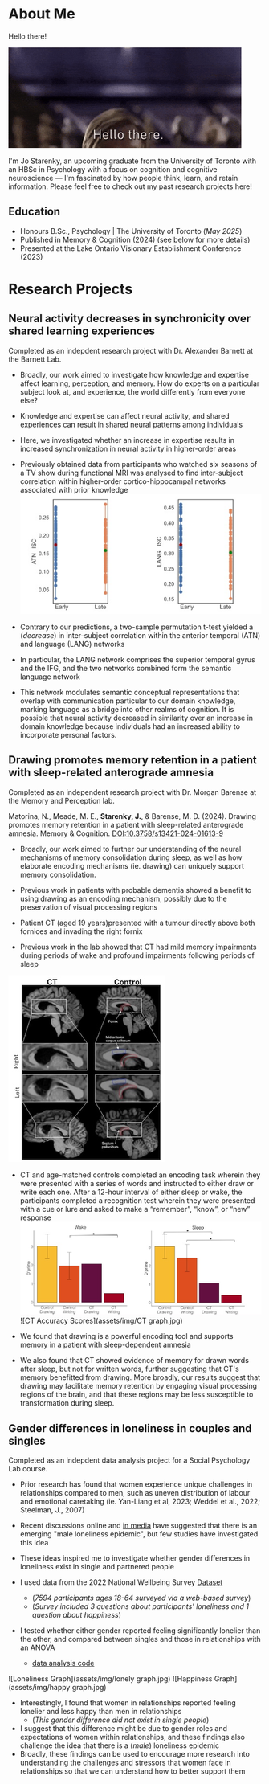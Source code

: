 # About Me
Hello there!

![Hello There Gif](/assets/img/200.gif)

 I'm Jo Starenky, an upcoming graduate from the University of Toronto with an HBSc in Psychology with a focus on cognition and cognitive neuroscience — I'm fascinated by how people think, learn, and retain information. Please feel free to check out my past research projects here!
 
## Education	 			        		
- Honours B.Sc., Psychology | The University of Toronto (_May 2025_)
- Published in Memory & Cognition (2024) (see below for more details)
- Presented at the Lake Ontario Visionary Establishment Conference (2023)

# Research Projects

## Neural activity decreases in synchronicity over shared learning experiences
Completed as an indepdent research project with Dr. Alexander Barnett at the Barnett Lab.

- Broadly, our work aimed to investigate how knowledge and expertise affect learning, perception, and memory. How do experts on a particular subject look at, and experience, the world differently from everyone else?
  
- Knowledge and expertise can affect neural activity, and shared experiences can result in shared neural patterns among individuals
- Here, we investigated whether an increase in expertise results in increased synchronization in neural activity in higher-order areas
- Previously obtained data from participants who watched six seasons of a TV show during functional MRI was analysed to find inter-subject correlation within higher-order cortico-hippocampal networks associated with prior knowledge
  ![ATN and LANG Graph](assets/img/barnett.jpg)
- Contrary to our predictions, a two-sample permutation t-test yielded a (_decrease_) in inter-subject correlation within the anterior temporal (ATN) and language (LANG) networks
- In particular, the LANG network comprises the superior temporal gyrus and the IFG, and the two networks combined form the semantic language network
- This network modulates semantic conceptual representations that overlap with communication particular to our domain knowledge, marking language as a bridge into other realms of cognition. 
It is possible that neural activity decreased in similarity over an increase in domain knowledge because individuals had an increased ability to incorporate personal factors.


## Drawing promotes memory retention in a patient with sleep-related anterograde amnesia
Completed as an independent research project with Dr. Morgan Barense at the Memory and Perception lab.

Matorina, N., Meade, M. E., **Starenky, J.**, & Barense, M. D. (2024). Drawing promotes memory retention in a patient with sleep-related anterograde amnesia. Memory & Cognition. [DOI:10.3758/s13421-024-01613-9](https://doi.org/10.3758/s13421-024-01613-9)

- Broadly, our work aimed to further our understanding of the neural mechanisms of memory consolidation during sleep, as well as how elaborate encoding mechanisms (ie. drawing) can uniquely support memory consolidation. 
  
- Previous work in patients with probable dementia showed a benefit to using drawing as an encoding mechanism, possibly due to the preservation of visual processing regions
- Patient CT (aged 19 years)presented with a tumour directly above both fornices and invading the right fornix
- Previous work in the lab showed that CT had mild memory impairments during periods of wake and profound impairments following periods of sleep

  
<img src="assets/img/CT.jpg" alt="MRI scan" width="312" height="372">

- CT and age-matched controls completed an encoding task wherein they were presented with a series of words and instructed to either draw or write each one. After a 12-hour interval of either sleep or wake, the participants completed a recognition test wherein they were presented with a cue or lure and asked to make a “remember”, “know”, or “new” response
![CT D Prime Scores](assets/img/dprime.jpg)
![CT Accuracy Scores](assets/img/CT graph.jpg)

- We found that drawing is a powerful encoding tool and supports memory in a patient with sleep-dependent amnesia
- We also found that CT showed evidence of memory for drawn words after sleep, but not for written words, further suggesting that CT's memory benefitted from drawing. More broadly, our results suggest that drawing may facilitate memory retention by engaging visual processing regions of the brain, and that these regions may be less susceptible to transformation during sleep.


## Gender differences in loneliness in couples and singles
Completed as an indepdent data analysis project for a Social Psychology Lab course.

- Prior research has found that women experience unique challenges in relationships compared to men, such as uneven distribution of labour and emotional caretaking (ie. Yan-Liang et al, 2023; Weddel et al., 2022; Steelman, J., 2007)
- Recent discussions online and [in media](https://www.yahoo.com/news/men-carrying-brunt-loneliness-epidemic-122729356.html) have suggested that there is an emerging "male loneliness epidemic", but few studies have investigated this idea
- These ideas inspired me to investigate whether gender differences in loneliness exist in single and partnered people

- I used data from the 2022 National Wellbeing Survey [Dataset](https://www.icpsr.umich.edu/web/ICPSR/studies/38964)
  - (_7594 participants ages 18-64 surveyed via a web-based survey_)
  - (_Survey included 3 questions about participants' loneliness and 1 question about happiness_)
- I tested whether either gender reported feeling significantly lonelier than the other, and compared between singles and those in relationships with an ANOVA
  - [data analysis code](https://github.com/jordanstarenky/PSY329-Project/blob/main/Project.md)

![Loneliness Graph](assets/img/lonely graph.jpg)
![Happiness Graph](assets/img/happy graph.jpg)

- Interestingly, I found that women in relationships reported feeling lonelier and less happy than men in relationships
  - (_This gender difference did not exist in single people_)
- I suggest that this difference might be due to gender roles and expectations of women within relationships, and these findings also challenge the idea that there is a (_male_) loneliness epidemic
- Broadly, these findings can be used to encourage more research into understanding the challenges and stressors that women face in relationships so that we can understand how to better support them


